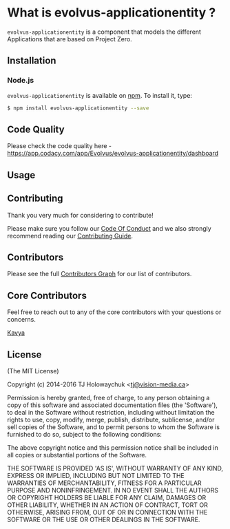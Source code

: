 # What is evolvus-applicationentity ?

`evolvus-applicationentity` is a component that models the different Applications that are based on Project Zero.

## Installation

### Node.js
`evolvus-applicationentity` is available on [npm](http://npmjs.org). To install it, type:

```bash
$ npm install evolvus-applicationentity --save
```

## Code Quality
Please check the code quality here - https://app.codacy.com/app/Evolvus/evolvus-applicationentity/dashboard

## Usage


## Contributing
Thank you very much for considering to contribute!

Please make sure you follow our [Code Of Conduct](CODE_OF_CONDUCT.md) and we also strongly recommend reading our [Contributing Guide](CONTRIBUTING.md).


## Contributors

Please see the full [Contributors Graph](https://github.com/evolvus/evolvus-applicationentity/graphs/contributors) for our list of contributors.

## Core Contributors

Feel free to reach out to any of the core contributors with your questions or
concerns.

[Kavya](https://github.com/KmKavya)

## License
(The MIT License)

Copyright (c) 2014-2016 TJ Holowaychuk &lt;tj@vision-media.ca&gt;

Permission is hereby granted, free of charge, to any person obtaining
a copy of this software and associated documentation files (the
'Software'), to deal in the Software without restriction, including
without limitation the rights to use, copy, modify, merge, publish,
distribute, sublicense, and/or sell copies of the Software, and to
permit persons to whom the Software is furnished to do so, subject to
the following conditions:

The above copyright notice and this permission notice shall be
included in all copies or substantial portions of the Software.

THE SOFTWARE IS PROVIDED 'AS IS', WITHOUT WARRANTY OF ANY KIND,
EXPRESS OR IMPLIED, INCLUDING BUT NOT LIMITED TO THE WARRANTIES OF
MERCHANTABILITY, FITNESS FOR A PARTICULAR PURPOSE AND NONINFRINGEMENT.
IN NO EVENT SHALL THE AUTHORS OR COPYRIGHT HOLDERS BE LIABLE FOR ANY
CLAIM, DAMAGES OR OTHER LIABILITY, WHETHER IN AN ACTION OF CONTRACT,
TORT OR OTHERWISE, ARISING FROM, OUT OF OR IN CONNECTION WITH THE
SOFTWARE OR THE USE OR OTHER DEALINGS IN THE SOFTWARE.
